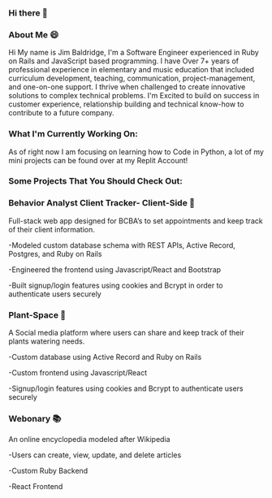 ### Hi there 👋

### About Me 😄

Hi My name is Jim Baldridge, I'm a Software Engineer experienced in Ruby on Rails and JavaScript based programming. I have Over 7+ years of professional experience in elementary and music education that included curriculum development, teaching, communication, project-management, and one-on-one support. I thrive when challenged to create innovative solutions to complex technical problems. I'm Excited to build on success in customer experience, relationship building and technical know-how to contribute to a future company.

### What I'm Currently Working On:

As of right now I am focusing on learning how to Code in Python, a lot of my mini projects can be found over at my Replit Account!

### Some Projects That You Should Check Out:

### Behavior Analyst Client Tracker- Client-Side 📅
Full-stack web app designed for BCBA’s to set appointments and keep track of their client information.

-Modeled custom database schema with REST APIs, Active Record, Postgres, and Ruby on Rails

-Engineered the frontend using Javascript/React and Bootstrap

-Built signup/login features using cookies and Bcrypt in order to authenticate users securely


### Plant-Space 🌱
A Social media platform where users can share and keep track of their plants watering needs.

-Custom database using Active Record and Ruby on Rails

-Custom frontend using Javascript/React

-Signup/login features using cookies and Bcrypt to authenticate users securely


### Webonary 📚
An online encyclopedia modeled after Wikipedia

-Users can create, view, update, and delete articles

-Custom Ruby Backend

-React Frontend

<!--
**Jimba1014/Jimba1014** is a ✨ _special_ ✨ repository because its `README.md` (this file) appears on your GitHub profile.

Here are some ideas to get you started:

- 🔭 I’m currently working on ...
- 🌱 I’m currently learning ...
- 👯 I’m looking to collaborate on ...
- 🤔 I’m looking for help with ...
- 💬 Ask me about ...
- 📫 How to reach me: ...
- 😄 Pronouns: ...
- ⚡ Fun fact: ...
-->
